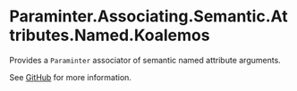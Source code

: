 # Paraminter.Associating.Semantic.Attributes.Named.Koalemos

Provides a `Paraminter` associator of semantic named attribute arguments.

See [GitHub](https://github.com/Paraminter/Paraminter.Associating.Semantic.Attributes.Named.Koalemos) for more information.